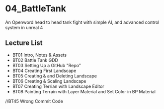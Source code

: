 # 04_BattleTank
An Openword head to head tank fight with simple AI, and advanced control system in unreal 4

## Lecture List
* BT01 Intro, Notes & Assets
* BT02 Battle Tank GDD
* BT03 Setting Up a GitHub "Repo"
* BT04 Creating First Landscape
* BT05 Creating & and Deleting Landscape
* BT06 Creating & Scaling Landscape
* BT07 Creating Terrian with Landscape Editor
* BT08 Painting Terrain with Layer Material and Set Color in BP Material

//BT45 Wrong Commit Code